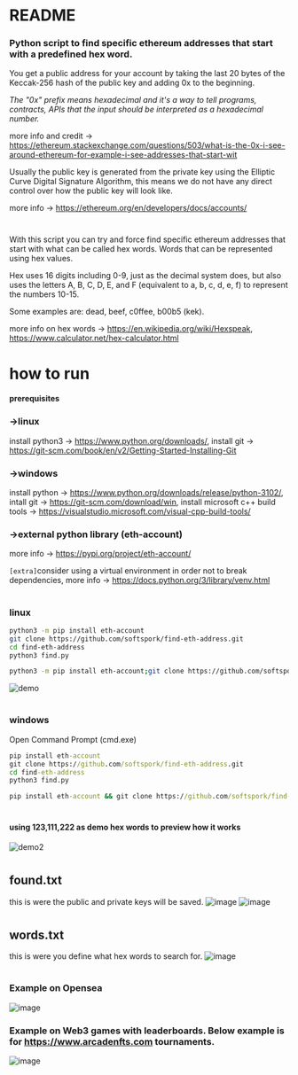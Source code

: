 # README

### Python script to find specific ethereum addresses that start with a predefined hex word.

You get a public address for your account by taking the last 20 bytes of the Keccak-256 hash of the public key and adding 0x to the beginning.

*The "0x" prefix means hexadecimal and it's a way to tell programs, contracts, APIs that the input should be interpreted as a hexadecimal number.*

more info and credit -> https://ethereum.stackexchange.com/questions/503/what-is-the-0x-i-see-around-ethereum-for-example-i-see-addresses-that-start-wit

Usually the public key is generated from the private key using the Elliptic Curve Digital Signature Algorithm, this means we do not have any direct control over how the public key will look like.

more info -> https://ethereum.org/en/developers/docs/accounts/
#
With this script you can try and force find specific ethereum addresses that start with what can be called hex words. Words that can be represented using hex values.

Hex uses 16 digits including 0-9, just as the decimal system does, but also uses the letters A, B, C, D, E, and F (equivalent to a, b, c, d, e, f) to represent the numbers 10-15.

Some examples are: dead, beef, c0ffee, b00b5 (kek).

more info on hex words -> https://en.wikipedia.org/wiki/Hexspeak,
https://www.calculator.net/hex-calculator.html


# how to run
#### prerequisites
### ->linux
install python3 -> https://www.python.org/downloads/,
install git -> https://git-scm.com/book/en/v2/Getting-Started-Installing-Git
### ->windows
install python -> https://www.python.org/downloads/release/python-3102/,
intall git -> https://git-scm.com/download/win,
install microsoft c++ build tools -> https://visualstudio.microsoft.com/visual-cpp-build-tools/
### ->external python library (eth-account)
more info -> https://pypi.org/project/eth-account/

```[extra]```consider using a virtual environment in order not to break dependencies, more info -> https://docs.python.org/3/library/venv.html
#
### linux
```bash
python3 -m pip install eth-account
git clone https://github.com/softspork/find-eth-address.git
cd find-eth-address
python3 find.py
```
```bash
python3 -m pip install eth-account;git clone https://github.com/softspork/find-eth-address.git;cd find-eth-address;python3 find.py
```
![demo](https://user-images.githubusercontent.com/86022395/158577758-46016735-644b-4395-89ae-b29e069e2cb7.gif)
#
### windows
Open Command Prompt (cmd.exe)
```cmd
pip install eth-account
git clone https://github.com/softspork/find-eth-address.git
cd find-eth-address
python3 find.py
```

```cmd
pip install eth-account && git clone https://github.com/softspork/find-eth-address.git && cd find-eth-address && python3 find.py
```
#
#### using 123,111,222 as demo hex words to preview how it works
![demo2](https://user-images.githubusercontent.com/86022395/158577775-4e864190-405c-4b5c-8576-9f82e980d7db.gif)
#
## found.txt
this is were the public and private keys will be saved.
![image](https://user-images.githubusercontent.com/86022395/158565749-d4b36668-8e32-461e-bbd7-963e8167fdd9.png)
![image](https://user-images.githubusercontent.com/86022395/158571165-df450f78-acfc-4e72-816a-e5e6f1752fc2.png)
#
## words.txt
this is were you define what hex words to search for.
![image](https://user-images.githubusercontent.com/86022395/158573566-c86e9843-658d-4e14-86c7-108577f49e5f.png)
#
### Example on Opensea
![image](https://user-images.githubusercontent.com/86022395/158588020-c1ec8fcf-f327-4800-95a2-b6ea466d5349.png)
### Example on Web3 games with leaderboards. Below example is for https://www.arcadenfts.com tournaments.
![image](https://user-images.githubusercontent.com/86022395/158588909-d7d49cb9-8f2d-4be3-96c5-320c809f1893.png)